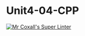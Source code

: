 # Unit4-04-CPP
[![Mr Coxall's Super Linter](https://github.com/ICS3U-C-Programming-HiabGm/Unit4-04-CPP/workflows/Mr%20Coxall's%20Super%20Linter/badge.svg)](https://github.com/ICS3U-C-Programming-HiabGm/Unit4-04-CPPactions/)
